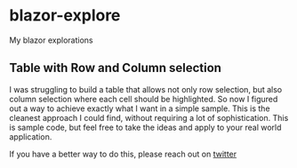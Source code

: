 # blazor-explore
My blazor explorations

## Table with Row and Column selection
I was struggling to build a table that allows not only row selection, but also column selection where each cell should be highlighted. So now I figured out a way to achieve exactly what I want in a simple sample. This is the cleanest approach I could find, without requiring a lot of sophistication.
This is sample code, but feel free to take the ideas and apply to your real world application.

If you have a better way to do this, please reach out on [twitter](https://twitter.com/philippdolder)